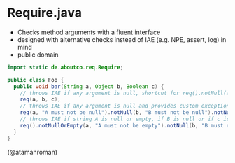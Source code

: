 Require.java
============

- Checks method arguments with a fluent interface
- designed with alternative checks instead of IAE (e.g. NPE, assert, log) in mind
- public domain

```java
import static de.aboutco.req.Require;

public class Foo {
  public void bar(String a, Object b, Boolean c) {
    // throws IAE if any argument is null, shortcut for req().notNull(a, b, c)
    req(a, b, c);
    // throws IAE if any argument is null and provides custom exception msgs
    req(a, "A must not be null").notNull(b, "B must not be null").notNull(c, "C must not be null");
    // throws IAE if string A is null or empty, if B is null or if c is false, custom msgs are optional
    req().notNullOrEmpty(a, "A must not be empty").notNull(b, "B must not be null").tru(c);
  }
}
```

(@atamanroman)
